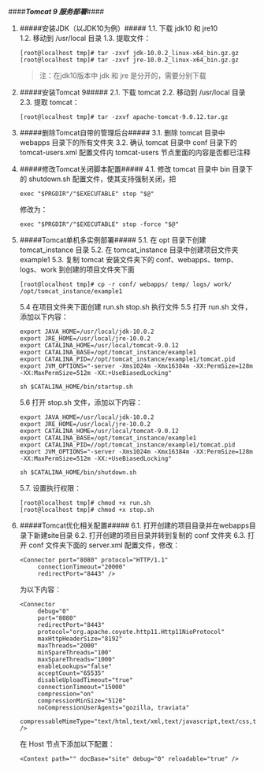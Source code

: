 ####***Tomcat 9 服务部署***####


1. #####安装JDK（以JDK10为例）##### 
     1.1. 下载 jdk10 和 jre10 <br>
     1.2. 移动到 /usr/local 目录 
     1.3. 提取文件： 
     ```
     [root@localhost tmp]# tar -zxvf jdk-10.0.2_linux-x64_bin.gz.gz
     [root@localhost tmp]# tar -zxvf jre-10.0.2_linux-x64_bin.gz.gz
     ```
     > 注：在jdk10版本中 jdk 和 jre 是分开的，需要分别下载

2. #####安装Tomcat 9#####
     2.1. 下载 tomcat
     2.2. 移动到 /usr/local 目录
     2.3. 提取 tomcat：
     ```
     [root@localhost tmp]# tar -zxvf apache-tomcat-9.0.12.tar.gz

     ```

3. #####删除Tomcat自带的管理后台#####
     3.1. 删除 tomcat 目录中 webapps 目录下的所有文件夹
     3.2. 确认 tomcat 目录中 conf 目录下的 tomcat-users.xml 配置文件内 tomcat-users 节点里面的内容是否都已注释
     
4. #####修改Tomcat关闭脚本配置#####
     4.1. 修改 tomcat 目录中 bin 目录下的 shutdown.sh 配置文件，使其支持强制关闭，把
     ```
     exec "$PRGDIR"/"$EXECUTABLE" stop "$@"
     ```
     修改为：
     ```
     exec "$PRGDIR"/"$EXECUTABLE" stop -force "$@"
     ```

5. #####Tomcat单机多实例部署#####
     5.1. 在 opt 目录下创建 tomcat_instance 目录
     5.2. 在 tomcat_instance 目录中创建项目文件夹 example1
     5.3. 复制 tomcat 安装文件夹下的 conf、webapps、temp、logs、work 到创建的项目文件夹下面
     ```
     [root@localhost tmp]# cp -r conf/ webapps/ temp/ logs/ work/ /opt/tomcat_instance/example1

     ```
     5.4 在项目文件夹下面创建 run.sh stop.sh 执行文件
     5.5 打开 run.sh 文件，添加以下内容：
     ```
     export JAVA_HOME=/usr/local/jdk-10.0.2
     export JRE_HOME=/usr/local/jre-10.0.2
     export CATALINA_HOME=/usr/local/tomcat-9.0.12
     export CATALINA_BASE=/opt/tomcat_instance/example1
     export CATALINA_PID=//opt/tomcat_instance/example1/tomcat.pid
     export JVM_OPTIONS="-server -Xms1024m -Xmx16384m -XX:PermSize=128m -XX:MaxPermSize=512m -XX:+UseBiasedLocking"

     sh $CATALINA_HOME/bin/startup.sh
     ```
     5.6 打开 stop.sh 文件，添加以下内容：
     ```
     export JAVA_HOME=/usr/local/jdk-10.0.2
     export JRE_HOME=/usr/local/jre-10.0.2
     export CATALINA_HOME=/usr/local/tomcat-9.0.12
     export CATALINA_BASE=/opt/tomcat_instance/example1
     export CATALINA_PID=//opt/tomcat_instance/example1/tomcat.pid
     export JVM_OPTIONS="-server -Xms1024m -Xmx16384m -XX:PermSize=128m -XX:MaxPermSize=512m -XX:+UseBiasedLocking"

     sh $CATALINA_HOME/bin/shutdown.sh
     ```
     5.7. 设置执行权限：
     ```
     [root@localhost tmp]# chmod +x run.sh
     [root@localhost tmp]# chmod +x stop.sh
     ```
     
6. #####Tomcat优化相关配置#####
     6.1. 打开创建的项目目录并在webapps目录下新建site目录
     6.2. 打开创建的项目目录并转到复制的 conf 文件夹
     6.3. 打开 conf 文件夹下面的 server.xml 配置文件，修改：
     ```
     <Connector port="8080" protocol="HTTP/1.1"
          connectionTimeout="20000"
          redirectPort="8443" />
     ```
     为以下内容：
     ```
     <Connector
          debug="0"
          port="8080"
          redirectPort="8443"
          protocol="org.apache.coyote.http11.Http11NioProtocol"
          maxHttpHeaderSize="8192"
          maxThreads="2000"
          minSpareThreads="100"
          maxSpareThreads="1000"
          enableLookups="false"
          acceptCount="65535"
          disableUploadTimeout="true"
          connectionTimeout="15000"
          compression="on"
          compressionMinSize="5120"
          noCompressionUserAgents="gozilla, traviata"
          compressableMimeType="text/html,text/xml,text/javascript,text/css,text/plain,application/javascript,application/json" />
     ```
     在 Host 节点下添加以下配置：
     ```
     <Context path="" docBase="site" debug="0" reloadable="true" />
     ```
     